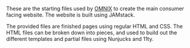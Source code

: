 These are the starting files used by [OMNIX](https://www.omnixlabs.com/) to create the main consumer facing website. The website is built using JAMstack. 

The provided files are finished pages using regular HTML and CSS. The HTML files can be broken down into pieces, and used to build out the different templates and partial files using Nunjucks and 11ty.
